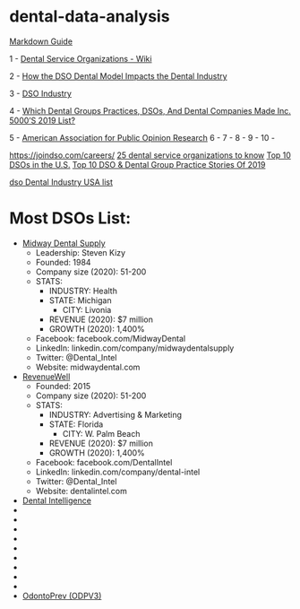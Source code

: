# dental-data-analysis


[Markdown Guide](https://www.markdownguide.org/)


1 - [Dental Service Organizations - Wiki](https://en.wikipedia.org/wiki/Dental_Service_Organizations)

2 - [How the DSO Dental Model Impacts the Dental Industry](https://www.planetdds.com/blog/how-the-dso-dental-model-impacts-the-dental-industry)

3 - [DSO Industry](https://www.theadso.org/about-dsos/)

4 - [Which Dental Groups Practices, DSOs, And Dental Companies Made Inc. 5000’S 2019 List?](https://groupdentistrynow.com/dso-group-blog/which-dental-groups-practices-dsos-and-dental-companies-made-inc-5000s-2019-list/)

5 - [American Association for Public Opinion Research](https://www.aapor.org/)
6 - []()
7 - []()
8 - []()
9 - []()
10 - []()

https://joindso.com/careers/
[25 dental service organizations to know](https://www.beckersdental.com/dso-dpms/34628-25-dental-service-organizations-to-know.html)
[Top 10 DSOs in the U.S.](https://www.planetdds.com/blog/top-10-dsos-in-the-u.s)
[Top 10 DSO & Dental Group Practice Stories Of 2019](https://groupdentistrynow.com/dso-group-blog/top-10-dso-dental-group-practice-stories-of-2019/)

[dso Dental Industry USA list](https://www.google.com/search?q=dso+Dental+Industry+USA+list&oq=dso+Dental+Industry+USA+list&aqs=chrome..69i57j33l2.6184j0j7&sourceid=chrome&ie=UTF-8)

# Most DSOs List:

- [Midway Dental Supply](https://www.inc.com/profile/midway-dental-supply)
    - Leadership: Steven Kizy
    - Founded: 1984
    - Company size (2020): 51-200
    - STATS:
      - INDUSTRY: Health
      - STATE: Michigan
        - CITY: Livonia
      - REVENUE (2020): $7 million
      - GROWTH (2020): 1,400%
    - Facebook: facebook.com/MidwayDental
    - LinkedIn: linkedin.com/company/midwaydentalsupply
    - Twitter: @Dental_Intel
    - Website: midwaydental.com
- [RevenueWell](https://www.inc.com/profile/revenuewell)
    - Founded: 2015
    - Company size (2020): 51-200
    - STATS:
      - INDUSTRY: Advertising & Marketing
      - STATE: Florida
        - CITY: W. Palm Beach
      - REVENUE (2020): $7 million
      - GROWTH (2020): 1,400%
    - Facebook: facebook.com/DentalIntel
    - LinkedIn: linkedin.com/company/dental-intel
    - Twitter: @Dental_Intel
    - Website: dentalintel.com
- [Dental Intelligence](https://www.inc.com/profile/dental-intelligence)
- []()
- []()
- []()
- []()
- []()
- []()
- []()
- []()
- []()
- [OdontoPrev (ODPV3)](https://comoinvestir.thecap.com.br/odontoprev-odpv3-pagara-r-83-1-milhoes-de-dividendos-em-outubro/)
